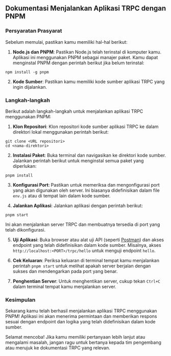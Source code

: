 ## Dokumentasi Menjalankan Aplikasi TRPC dengan PNPM

### Persyaratan Prasyarat

Sebelum memulai, pastikan kamu memiliki hal-hal berikut:

1. **Node.js dan PNPM**: Pastikan Node.js telah terinstal di komputer kamu.
   Aplikasi ini menggunakan PNPM sebagai manajer paket. Kamu dapat menginstal
   PNPM dengan perintah berikut jika belum terinstal:

```
npm install -g pnpm
```

2. **Kode Sumber**: Pastikan kamu memiliki kode sumber aplikasi TRPC yang ingin
   dijalankan.

### Langkah-langkah

Berikut adalah langkah-langkah untuk menjalankan aplikasi TRPC menggunakan PNPM:

1. **Klon Repositori**: Klon repositori kode sumber aplikasi TRPC ke dalam
   direktori lokal menggunakan perintah berikut:

```
git clone <URL repositori>
cd <nama-direktori>

```

2. **Instalasi Paket**: Buka terminal dan navigasikan ke direktori kode sumber.
   Jalankan perintah berikut untuk menginstal semua paket yang diperlukan:

```
pnpm install
```

3. **Konfigurasi Port**: Pastikan untuk memeriksa dan mengonfigurasi port yang
   akan digunakan oleh server. Ini biasanya didefinisikan dalam file `env.js`
   atau di tempat lain dalam kode sumber.

4. **Jalankan Aplikasi**: Jalankan aplikasi dengan perintah berikut:

```
pnpm start
```

Ini akan menjalankan server TRPC dan membuatnya tersedia di port yang telah
dikonfigurasi.

5. **Uji Aplikasi**: Buka browser atau alat uji API (seperti
   [Postman](https://www.postman.com/)) dan akses endpoint yang telah
   didefinisikan dalam kode sumber. Misalnya, akses
   `http://localhost:<PORT>/trpc/hello` untuk menguji endpoint `hello`.

6. **Cek Keluaran**: Periksa keluaran di terminal tempat kamu menjalankan
   perintah `pnpm start` untuk melihat apakah server berjalan dengan sukses dan
   mendengarkan pada port yang benar.

7. **Penghentian Server**: Untuk menghentikan server, cukup tekan `Ctrl+C` dalam
   terminal tempat kamu menjalankan server.

### Kesimpulan

Sekarang kamu telah berhasil menjalankan aplikasi TRPC menggunakan PNPM!
Aplikasi ini akan menerima permintaan dan memberikan respons sesuai dengan
endpoint dan logika yang telah didefinisikan dalam kode sumber.

Selamat mencoba! Jika kamu memiliki pertanyaan lebih lanjut atau mengalami
masalah, jangan ragu untuk bertanya kepada tim pengembang atau merujuk ke
dokumentasi TRPC yang relevan.
